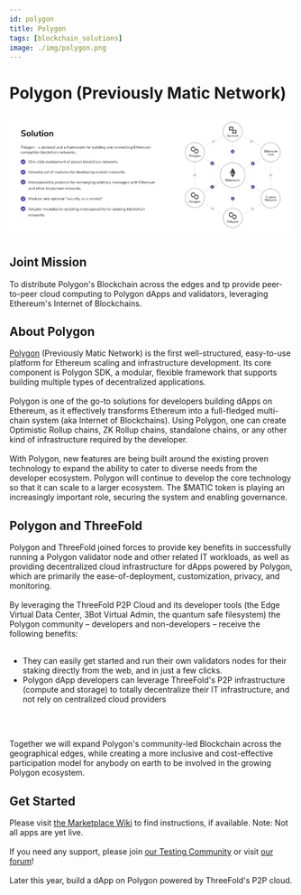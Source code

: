 ```yaml
---
id: polygon
title: Polygon
tags: [blockchain_solutions]
image: ./img/polygon.png
---
```


# Polygon (Previously Matic Network)

![](./img/polygon1.png)

## Joint Mission

To distribute Polygon's Blockchain across the edges and tp provide peer-to-peer cloud computing to Polygon dApps and validators, leveraging Ethereum's Internet of Blockchains.

## About Polygon

[Polygon](https://polygon.technology/) (Previously Matic Network) is the first well-structured, easy-to-use platform for Ethereum scaling and infrastructure development. Its core component is Polygon SDK, a modular, flexible framework that supports building multiple types of decentralized applications.
<br/>
<br/>
Polygon is one of the go-to solutions for developers building dApps on Ethereum, as it effectively transforms Ethereum into a full-fledged multi-chain system (aka Internet of Blockchains). Using Polygon, one can create Optimistic Rollup chains, ZK Rollup chains, standalone chains, or any other kind of infrastructure required by the developer. 
<br/>
<br/>
With Polygon, new features are being built around the existing proven technology to expand the ability to cater to diverse needs from the developer ecosystem. Polygon will continue to develop the core technology so that it can scale to a larger ecosystem. The $MATIC token is playing an increasingly important role, securing the system and enabling governance.

## Polygon and ThreeFold

Polygon and ThreeFold joined forces to provide key benefits in successfully running a Polygon validator node and other related IT workloads, as well as providing decentralized cloud infrastructure for dApps powered by Polygon, which are primarily the ease-of-deployment, customization, privacy, and monitoring.
<br/>
<br/>
By leveraging the ThreeFold P2P Cloud and its developer tools (the Edge Virtual Data Center, 3Bot Virtual Admin, the quantum safe filesystem) the Polygon community – developers and non-developers – receive the following benefits:
<br/>
<br/>

- They can easily get started and run their own validators nodes for their staking directly from the web, and in just a few clicks.
- Polygon dApp developers can leverage ThreeFold's P2P infrastructure (compute and storage) to totally decentralize their IT infrastructure, and not rely on centralized cloud providers
<br/>
<br/>

Together we will expand Polygon's community-led Blockchain across the geographical edges, while creating a more inclusive and cost-effective participation model for anybody on earth to be involved in the growing Polygon ecosystem.

## Get Started

Please visit [the Marketplace Wiki](https://threefold.io/info/cloud#/cloud__evdc_marketplace) to find instructions, if available. Note: Not all apps are yet live.
<br/>
<br/>
If you need any support, please join [our Testing Community](https://bit.ly/tftesting) or visit [our forum](https://forum.threefold.io)!
<br/>
<br/>
Later this year, build a dApp on Polygon powered by ThreeFold's P2P cloud.